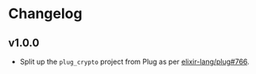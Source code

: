 # Changelog

## v1.0.0

  * Split up the `plug_crypto` project from Plug as per [elixir-lang/plug#766](https://github.com/elixir-plug/plug/issues/766).
